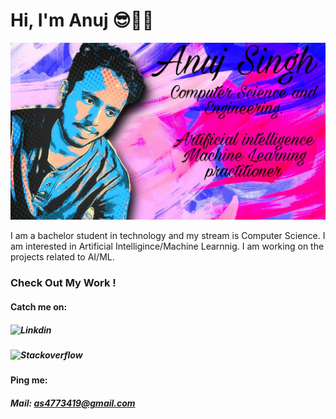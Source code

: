 # Hi, I'm Anuj 😎🎯🤖
<img src="https://raw.githubusercontent.com/shrisudha999/shrisudha999/master/preview.png">


I am a bachelor student in technology and my stream is Computer Science. I am interested in Artificial Intelligince/Machine Learnnig. I am working on the projects related to AI/ML.

### Check Out My Work !

#### Catch me on:
##### ![Linkdin](https://www.linkedin.com/in/anuj-singh-8b87ab148/) 
##### ![Stackoverflow]( https://stackoverflow.com/users/12033940/the-chef-anuj)

#### Ping me:
##### Mail: as4773419@gmail.com

<!--
**shrisudha999/shrisudha999** is a ✨ _special_ ✨ repository because its `README.md` (this file) appears on your GitHub profile.

